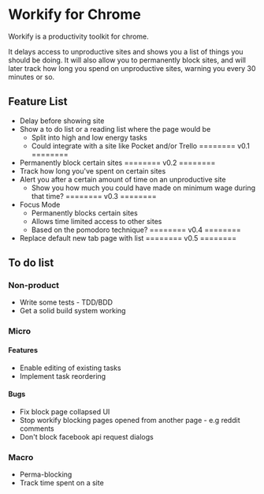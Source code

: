 # Workify for Chrome

Workify is a productivity toolkit for chrome.

It delays access to unproductive sites and shows you a list of things you should be doing. It will also allow you to permanently block sites, and will later track how long you spend on unproductive sites, warning you every 30 minutes or so.

## Feature List

* Delay before showing site
* Show a to do list or a reading list where the page would be
    * Split into high and low energy tasks
    * Could integrate with a site like Pocket and/or Trello
======== v0.1 ========
* Permanently block certain sites
======== v0.2 ========
* Track how long you've spent on certain sites
* Alert you after a certain amount of time on an unproductive site
    * Show you how much you could have made on minimum wage during that time?
======== v0.3 ========
* Focus Mode
    * Permanently blocks certain sites
    * Allows time limited access to other sites
    * Based on the pomodoro technique?
======== v0.4 ========
* Replace default new tab page with list
======== v0.5 ========

## To do list

### Non-product
* Write some tests - TDD/BDD
* Get a solid build system working

### Micro
#### Features
* Enable editing of existing tasks
* Implement task reordering

#### Bugs
* Fix block page collapsed UI
* Stop workify blocking pages opened from another page - e.g reddit comments
* Don't block facebook api request dialogs

### Macro
* Perma-blocking
* Track time spent on a site
